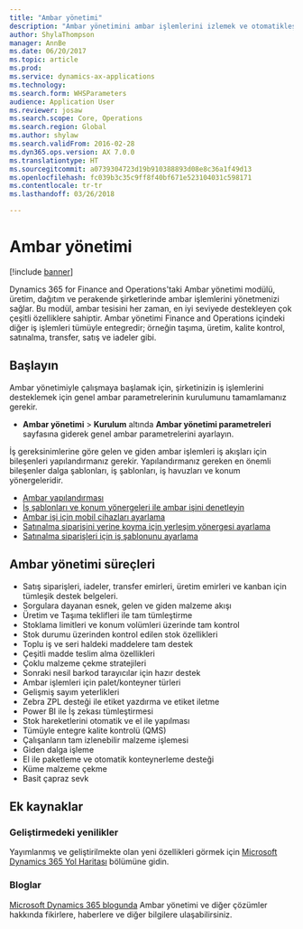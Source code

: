 ```yaml
---
title: "Ambar yönetimi"
description: "Ambar yönetimini ambar işlemlerini izlemek ve otomatikleştirmek için kullanın."
author: ShylaThompson
manager: AnnBe
ms.date: 06/20/2017
ms.topic: article
ms.prod: 
ms.service: dynamics-ax-applications
ms.technology: 
ms.search.form: WHSParameters
audience: Application User
ms.reviewer: josaw
ms.search.scope: Core, Operations
ms.search.region: Global
ms.author: shylaw
ms.search.validFrom: 2016-02-28
ms.dyn365.ops.version: AX 7.0.0
ms.translationtype: HT
ms.sourcegitcommit: a0739304723d19b910388893d08e8c36a1f49d13
ms.openlocfilehash: fc039b3c35c9ff8f40bf671e523104031c598171
ms.contentlocale: tr-tr
ms.lasthandoff: 03/26/2018

---
```

# <a name="warehouse-management"></a>Ambar yönetimi

[!include [banner](../includes/banner.md)]

Dynamics 365 for Finance and Operations'taki Ambar yönetimi modülü, üretim, dağıtım ve perakende şirketlerinde ambar işlemlerini yönetmenizi sağlar. Bu modül, ambar tesisini her zaman, en iyi seviyede destekleyen çok çeşitli özelliklere sahiptir. Ambar yönetimi Finance and Operations içindeki diğer iş işlemleri tümüyle entegredir; örneğin taşıma, üretim, kalite kontrol, satınalma, transfer, satış ve iadeler gibi.

## <a name="get-started"></a>Başlayın
Ambar yönetimiyle çalışmaya başlamak için, şirketinizin iş işlemlerini desteklemek için genel ambar parametrelerinin kurulumunu tamamlamanız gerekir.

- **Ambar yönetimi** > **Kurulum** altında **Ambar yönetimi parametreleri** sayfasına giderek genel ambar parametrelerini ayarlayın.

İş gereksinimlerine göre gelen ve giden ambar işlemleri iş akışları için bileşenleri yapılandırmanız gerekir. Yapılandırmanız gereken en önemli bileşenler dalga şablonları, iş şablonları, iş havuzları ve konum yönergeleridir.

- [Ambar yapılandırması](warehouse-configuration.md)
- [İş şablonları ve konum yönergeleri ile ambar işini denetleyin](control-warehouse-location-directives.md)
- [Ambar işi için mobil cihazları ayarlama](configure-mobile-devices-warehouse.md)
- [Satınalma siparişini yerine koyma için yerleşim yönergesi ayarlama](../transportation/tasks/set-up-location-directive-purchase-order-put-away.md)
- [Satınalma siparişleri için iş şablonunu ayarlama](./tasks/set-up-work-template-purchase-orders.md)

## <a name="warehouse-management-processes"></a>Ambar yönetimi süreçleri
- Satış siparişleri, iadeler, transfer emirleri, üretim emirleri ve kanban için tümleşik destek belgeleri.  
- Sorgulara dayanan esnek, gelen ve giden malzeme akışı
- Üretim ve Taşıma teklifleri ile tam tümleştirme
- Stoklama limitleri ve konum volümleri üzerinde tam kontrol
- Stok durumu üzerinden kontrol edilen stok özellikleri
- Toplu iş ve seri haldeki maddelere tam destek
- Çeşitli madde teslim alma özellikleri
- Çoklu malzeme çekme stratejileri
- Sonraki nesil barkod tarayıcılar için hazır destek
- Ambar işlemleri için palet/konteyner türleri
- Gelişmiş sayım yeterlikleri
- Zebra ZPL desteği ile etiket yazdırma ve etiket iletme
- Power BI ile İş zekası tümleştirmesi
- Stok hareketlerini otomatik ve el ile yapılması
- Tümüyle entegre kalite kontrolü (QMS)
- Çalışanların tam izlenebilir malzeme işlemesi
- Giden dalga işleme
- El ile paketleme ve otomatik konteynerleme desteği
- Küme malzeme çekme
- Basit çapraz sevk

## <a name="additional-resources"></a>Ek kaynaklar
### <a name="whats-new-and-in-development"></a>Geliştirmedeki yenilikler
Yayımlanmış ve geliştirilmekte olan yeni özellikleri görmek için [Microsoft Dynamics 365 Yol Haritası](https://roadmap.dynamics.com/) bölümüne gidin.

### <a name="blogs"></a>Bloglar
[Microsoft Dynamics 365 blogunda](https://community.dynamics.com/b/msftdynamicsblog) Ambar yönetimi ve diğer çözümler hakkında fikirlere, haberlere ve diğer bilgilere ulaşabilirsiniz.


 


